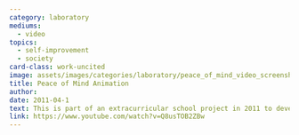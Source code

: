 ```yaml
---
category: laboratory
mediums:
  - video
topics:
  - self-improvement
  - society
card-class: work-uncited
image: assets/images/categories/laboratory/peace_of_mind_video_screenshot_title.png
title: Peace of Mind Animation
author:
date: 2011-04-1
text: This is part of an extracurricular school project in 2011 to develop animation skills using Adobe Flash. The subject is the Boston song “Peace of Mind.” I only completed animation of the first verse because I encountered audio syncing issues as the animation went on (probably due to my slow computer). I have the remaining verses story-boarded and hope to complete animation for the full song someday.
link: https://www.youtube.com/watch?v=Q8usTOB2ZBw
---
```

